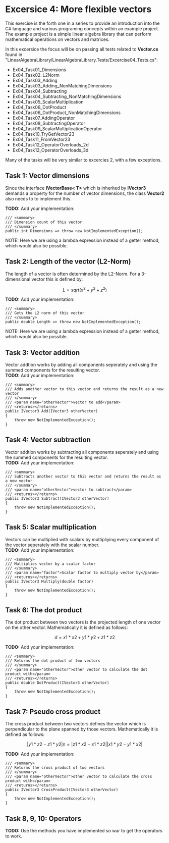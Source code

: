 # Excersice 4: More flexible vectors
This exercise is the forth one in a series to provide an introduction into the C# language and various programing concepts within an example project. The example project is a simple linear algebra library that can perform mathematical operations on vectors and matrices.<br>

In this excersice the focus will be on passing all tests related to <b>Vector.cs</b> found in "LinearAlgebraLibrary/LinearAlgebraLibrary.Tests/Excercise04_Tests.cs":
- Ex04_Task01_Dimensions
- Ex04_Task02_L2Norm
- Ex04_Task03_Adding
- Ex04_Task03_Adding_NonMatchingDimensions
- Ex04_Task04_Subtracting
- Ex04_Task04_Subtracting_NonMatchingDimensions
- Ex04_Task05_ScalarMultiplication
- Ex04_Task06_DotProduct
- Ex04_Task06_DotProduct_NonMatchingDimensions
- Ex04_Task07_AddingOperator
- Ex04_Task08_SubtractingOperator
- Ex04_Task09_ScalarMultiplicationOperator
- Ex04_Task10_TryGetVector23
- Ex04_Task11_FromVector23
- Ex04_Task12_OperatorOverloads_2d
- Ex04_Task12_OperatorOverloads_3d

Many of the tasks will be very similar to excercies 2, with a few exceptions.

## Task 1: Vector dimensions
Since the interface <b>IVectorBase< T></b> which is inherited by <b>IVector3</b> demands a property for the number of vector dimensions, the class <b>Vector2</b> also needs to to implement this.<br>

<b>TODO:</b> Add your implementation:
```Csharp
/// <summary>
/// Dimension count of this vector
/// </summary>
public int Dimensions => throw new NotImplementedException();
```
NOTE: Here we are using a lambda expression instead of a getter method, which would also be possible.


## Task 2: Length of the vector (L2-Norm)
The length of a vector is often determined by the L2-Norm. For a 3-dimensional vector this is defined by: 
```math
L = sqrt(x^2 + y^2 + z^2)
```

<b>TODO:</b> Add your implementation:
```Csharp
/// <summary>
/// Gets the L2 norm of this vector
/// </summary>
public double Length => throw new NotImplementedException();
```
NOTE: Here we are using a lambda expression instead of a getter method, which would also be possible.


## Task 3: Vector addition
Vector addtion works by adding all components seperately and using the summed components for the resulting vector.<br>
<b>TODO:</b> Add your implementation:
```Csharp
/// <summary>
/// Adds another vector to this vector and returns the result as a new vector
/// </summary>
/// <param name="otherVector">vector to add</param>
/// <returns></returns>
public IVector3 Add(IVector3 otherVector)
{
    throw new NotImplementedException();
}
```

## Task 4: Vector subtraction
Vector addtion works by subtracting all components seperately and using the summed components for the resulting vector.<br>
<b>TODO:</b> Add your implementation:
```Csharp
/// <summary>
/// Subtracts another vector to this vector and returns the result as a new vector
/// </summary>
/// <param name="otherVector">vector to subtract</param>
/// <returns></returns>
public IVector3 Subtract(IVector3 otherVector)
{
    throw new NotImplementedException();
}
```

## Task 5: Scalar multiplication
Vectors can be multiplied with scalars by multipliying every component of the vector seperately with the scalar number.<br>
<b>TODO:</b> Add your implementation:
```Csharp
/// <summary>
/// Multiplies vector by a scalar factor
/// </summary>
/// <param name="factor">Scalar factor to multiply vector by</param>
/// <returns></returns>
public IVector3 Multiply(double factor)
{
    throw new NotImplementedException();
}
```

## Task 6: The dot product
The dot product between two vectors is the projected length of one vector on the other vector. Mathematically it is defined as follows:
```math
d = x1*x2 + y1*y2 + z1*z2
```
<b>TODO:</b> Add your implementation:
```Csharp
/// <summary>
/// Returns the dot product of two vectors
/// </summary>
/// <param name="otherVector">other vector to calculate the dot product with</param>
/// <returns></returns>
public double DotProduct(IVector3 otherVector)
{
    throw new NotImplementedException();
}
```

## Task 7: Pseudo cross product
The cross product between two vectors defines the vector which is perpendicular to the plane spanned by those vectors. Mathematically it is defined as follows:
```math
    |y1*z2 - z1*y2|
n = |z1*x2 - x1*z2|
    |x1*y2 - y1*x2|
```
<b>TODO:</b> Add your implementation:
```Csharp
/// <summary>
/// Returns the cross product of two vectors
/// </summary>
/// <param name="otherVector">other vector to calculate the cross product with</param>
/// <returns></returns>
public IVector3 CrossProduct(IVector3 otherVector)
{
    throw new NotImplementedException();
}
```

## Task 8, 9, 10: Operators
<b>TODO:</b> Use the methods you have implemented so war to get the operators to work.
